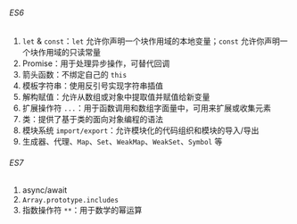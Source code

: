 ###### ES6

1. `let` & `const`：`let` 允许你声明一个块作用域的本地变量；`const` 允许你声明一个块作用域的只读常量
2. Promise：用于处理异步操作，可替代回调
3. 箭头函数：不绑定自己的 `this`
4. 模板字符串：使用反引号实现字符串插值
5. 解构赋值：允许从数组或对象中提取值并赋值给新变量
6. 扩展操作符 `...`：用于函数调用和数组字面量中，可用来扩展或收集元素
7. 类：提供了基于类的面向对象编程的语法
8. 模块系统 `import/export`：允许模块化的代码组织和模块的导入/导出
9. 生成器、代理、`Map`、`Set`、`WeakMap`、`WeakSet`、`Symbol` 等

###### ES7

1. async/await
2. `Array.prototype.includes`
3. 指数操作符 `**`：用于数学的幂运算
